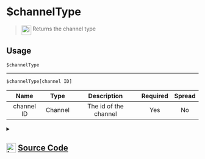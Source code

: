 # $channelType
> <img align="top" src="https://upload.wikimedia.org/wikipedia/commons/thumb/e/e4/Infobox_info_icon.svg/160px-Infobox_info_icon.svg.png?20150409153300" alt="image" width="25" height="auto"> Returns the channel type
## Usage
```
$channelType
```
---
```
$channelType[channel ID]
```
| Name | Type | Description | Required | Spread
| :---: | :---: | :---: | :---: | :---: |
channel ID | Channel | The id of the channel | Yes | No
<details>
<summary>
    
## <img align="top" src="https://cdn4.iconfinder.com/data/icons/iconsimple-logotypes/512/github-512.png" alt="image" width="25" height="auto">  [Source Code](https://github.com/tryforge/ForgeScript-V2/blob/main/src/native/channelType.ts)
    
</summary>
    
```ts
import { ChannelType } from "discord.js"
import { ArgType, NativeFunction, Return } from "../structures"

export default new NativeFunction({
    name: "$channelType",
    description: "Returns the channel type",
    unwrap: true,
    brackets: false,
    args: [
        {
            name: "channel ID",
            description: "The id of the channel",
            rest: false,
            type: ArgType.Channel,
            required: true
        }
    ],
    execute(ctx, [ ch ]) {
        const chan = ch ?? ctx.channel
        return Return.success(
            ChannelType[chan?.type]
        )
    },
})
```
    
</details>